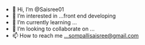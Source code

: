 - 👋 Hi, I’m @Saisree01
- 👀 I’m interested in ...front end developing 
- 🌱 I’m currently learning ...
- 💞️ I’m looking to collaborate on ...
- 📫 How to reach me ...sompallisaisree@gmail.com

<!---
Saisree01/Saisree01 is a ✨ special ✨ repository because its `README.md` (this file) appears on your GitHub profile.
You can click the Preview link to take a look at your changes.
--->
